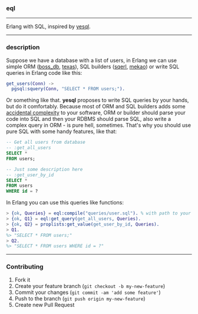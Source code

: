 ### eql

---

Erlang with SQL, inspired by [yesql](https://github.com/krisajenkins/yesql).

---

### description

Suppose we have a database with a list of users, in Erlang we can use simple ORM ([boss_db](https://github.com/ChicagoBoss/boss_db), [texas](https://github.com/emedia-project/texas)), SQL builders ([sqerl](https://github.com/devinus/sqerl), [mekao](https://github.com/ddosia/mekao)) or write SQL queries in Erlang code like this:

```erlang
get_users(Conn) ->
  pgsql:squery(Conn, "SELECT * FROM users;").
```

Or something like that. __yesql__ proposes to write SQL queries by your hands, but do it comfortably. Because most of ORM and SQL builders adds some [accidental complexity](http://en.wikipedia.org/wiki/No_Silver_Bullet) to your software, ORM or builder should parse your code into SQL and then your RDBMS should parse SQL, also write a complex query in ORM - is pure hell, sometimes. That's why you should use pure SQL with some handy features, like that:

```sql
-- Get all users from database
-- :get_all_users
SELECT *
FROM users;

-- Just some description here
-- :get_user_by_id
SELECT *
FROM users
WHERE id = ?
```

In Erlang you can use this queries like functions:

```erlang
> {ok, Queries} = eql:compile("queries/user.sql"). % with path to your queries file
> {ok, Q1} = eql:get_query(get_all_users, Queries).
> {ok, Q2} = proplists:get_value(get_user_by_id, Queries).
> Q1.
%> "SELECT * FROM users;"
> Q2.
%> "SELECT * FROM users WHERE id = ?"
```

---

### Contributing

1. Fork it
2. Create your feature branch (`git checkout -b my-new-feature`)
3. Commit your changes (`git commit -am 'add some feature'`)
4. Push to the branch (`git push origin my-new-feature`)
5. Create new Pull Request

